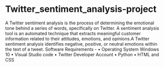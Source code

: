 # Twitter_sentiment_analysis-project
A Twitter sentiment analysis is the process of determining the emotional tone behind a series of words, specifically on Twitter. A sentiment analysis tool is an automated technique that extracts meaningful customer information related to their attitudes, emotions, and opinions.A Twitter sentiment analysis identifies negative, positive, or neutral emotions within the text of a tweet.
Software Requirements -
• Operating System Windows 10
• Visual Studio code
• Twitter Developer Account
• Python
• HTML and CSS
